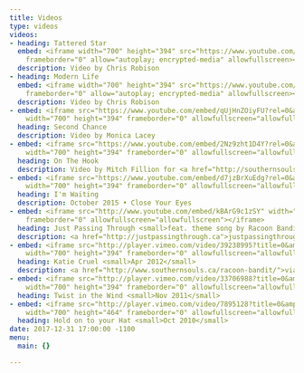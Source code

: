 ```yaml
---
title: Videos
type: videos
videos:
- heading: Tattered Star
  embed: <iframe width="700" height="394" src="https://www.youtube.com/embed/ugC6kiaGfuA"
    frameborder="0" allow="autoplay; encrypted-media" allowfullscreen></iframe>
  description: Video by Chris Robison
- heading: Modern Life
  embed: <iframe width="700" height="394" src="https://www.youtube.com/embed/gAO-27eaiyk"
    frameborder="0" allow="autoplay; encrypted-media" allowfullscreen></iframe>
  description: Video by Chris Robison
- embed: <iframe src="https://www.youtube.com/embed/qUjHnZOiyFU?rel=0&amp;showinfo=0"
    width="700" height="394" frameborder="0" allowfullscreen="allowfullscreen"></iframe>
  heading: Second Chance
  description: Video by Monica Lacey
- embed: <iframe src="https://www.youtube.com/embed/2Nz9zht1D4Y?rel=0&amp;showinfo=0"
    width="700" height="394" frameborder="0" allowfullscreen="allowfullscreen"></iframe>
  heading: On The Hook
  description: Video by Mitch Fillion for <a href="http://southernsouls.ca">southernsouls.ca</a>
- embed: <iframe src="https://www.youtube.com/embed/d7jzBrXuEdg?rel=0&amp;showinfo=0"
    width="700" height="394" frameborder="0" allowfullscreen="allowfullscreen"></iframe>
  heading: I'm Waiting
  description: October 2015 • Close Your Eyes
- embed: <iframe src="http://www.youtube.com/embed/kBArG9c1zSY" width="700" height="394"
    frameborder="0" allowfullscreen="allowfullscreen"></iframe>
  heading: Just Passing Through <small>feat. theme song by Racoon Bandit</small>
  description: <a href="http://justpassingthrough.ca">justpassingthrough.ca</a>
- embed: <iframe src="http://player.vimeo.com/video/39238995?title=0&amp;byline=0&amp;portrait=0&amp;color=333333"
    width="700" height="394" frameborder="0" allowfullscreen="allowfullscreen"></iframe>
  heading: Katie Cruel <small>Apr 2012</small>
  description: <a href="http://www.southernsouls.ca/racoon-bandit/">via southernsouls.ca</a>
- embed: <iframe src="http://player.vimeo.com/video/33706988?title=0&amp;byline=0&amp;portrait=0&amp;color=333333"
    width="700" height="394" frameborder="0" allowfullscreen="allowfullscreen"></iframe>
  heading: Twist in the Wind <small>Nov 2011</small>
- embed: <iframe src="http://player.vimeo.com/video/7895128?title=0&amp;byline=0&amp;portrait=0&amp;color=363636"
    width="700" height="464" frameborder="0" allowfullscreen="allowfullscreen"></iframe>
  heading: Hold on to your Hat <small>Oct 2010</small>
date: 2017-12-31 17:00:00 -1100
menu:
  main: {}

---
```

